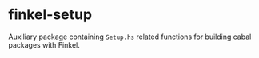 # finkel-setup

Auxiliary package containing `Setup.hs` related functions for building
cabal packages with Finkel.
